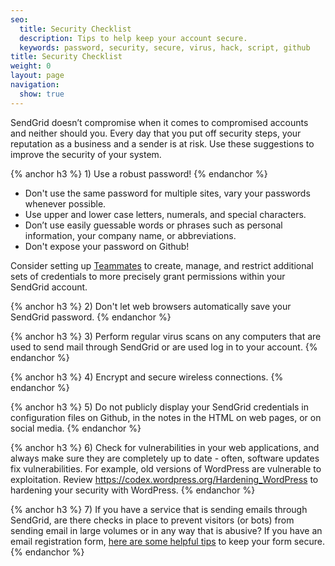 ```yaml
---
seo:
  title: Security Checklist
  description: Tips to help keep your account secure.
  keywords: password, security, secure, virus, hack, script, github
title: Security Checklist
weight: 0
layout: page
navigation:
  show: true
---
```


SendGrid doesn’t compromise when it comes to compromised accounts and neither should you. Every day that you put off security steps, your reputation as a business and a sender is at risk. Use these suggestions to improve the security of your system.

{% anchor h3 %} 1)  Use a robust password!  {% endanchor %}

- Don't use the same password for multiple sites, vary your passwords whenever possible.
- Use upper and lower case letters, numerals, and special characters. 
- Don’t use easily guessable words or phrases such as personal information, your company name, or abbreviations. 
- Don't expose your password on Github!

Consider setting up [Teammates]({{root_url}}/docs/User_Guide/Settings/teammates.html) to create, manage, and restrict additional sets of credentials to more precisely grant permissions within your SendGrid account.

{% anchor h3 %} 2) Don't let web browsers automatically save your SendGrid password. {% endanchor %} 

{% anchor h3 %} 3) Perform regular virus scans on any computers that are used to send mail through SendGrid or are used log in to your account. {% endanchor %}

{% anchor h3 %} 4) Encrypt and secure wireless connections. {% endanchor %} 

{% anchor h3 %} 5) Do not publicly display your SendGrid credentials in configuration files on Github, in the notes in the HTML on web pages, or on social media. {% endanchor %} 

{% anchor h3 %} 6) Check for vulnerabilities in your web applications, and always make sure they are completely up to date - often, software updates fix vulnerabilities. For example, old versions of WordPress are vulnerable to exploitation. Review https://codex.wordpress.org/Hardening_WordPress to hardening your security with WordPress. {% endanchor %} 
  
{% anchor h3 %} 7)  If you have a service that is sending emails through SendGrid, are there checks in place to prevent visitors (or bots) from sending email in large volumes or in any way that is abusive?  If you have an email registration form, [here are some helpful tips]({{root_url}}/Classroom/Basics/Security/keeping_your_registration_form_secure.html) to keep your form secure. {% endanchor %}


